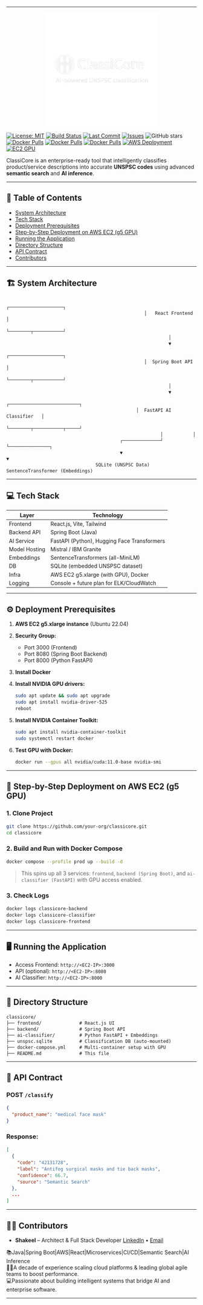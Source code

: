 
---

<p align="center">
  <img src="ClassiCore-logo.png" alt="ClassiCore Logo" width="300"/>
</p>

[![License: MIT](https://img.shields.io/badge/License-MIT-green.svg)](LICENSE)
[![Build Status](https://img.shields.io/badge/build-passing-brightgreen)]()
[![Last Commit](https://img.shields.io/github/last-commit/Shakeel77-creator/ClassiCore-Public)](https://github.com/Shakeel77-creator/ClassiCore-Public/commits/master)
[![Issues](https://img.shields.io/github/issues/Shakeel77-creator/ClassiCore-Public)](https://github.com/Shakeel77-creator/ClassiCore-Public/issues)
![GitHub stars](https://img.shields.io/github/stars/Shakeel77-creator/ClassiCore-Public?style=social)
[![Docker Pulls](https://img.shields.io/docker/pulls/shakeel77/classicore-backend?label=classicore-backend)](https://hub.docker.com/r/shakeel77/classicore-backend)
[![Docker Pulls](https://img.shields.io/docker/pulls/shakeel77/classicore-ai?label=classicore-ai)](https://hub.docker.com/r/shakeel77/classicore-ai)
[![Docker Pulls](https://img.shields.io/docker/pulls/shakeel77/classicore-ui?label=classicore-ui)](https://hub.docker.com/r/shakeel77/classicore-ui)
[![AWS Deployment](https://img.shields.io/badge/AWS-Deployment-blue?logo=amazon-aws&style=flat-square)](#step-by-step-deployment-on-aws-ec2-g5-gpu)
[![EC2 GPU](https://img.shields.io/badge/EC2-GPU-orange?logo=amazon-ec2&style=flat-square)](#step-by-step-deployment-on-aws-ec2-g5-gpu)


ClassiCore is an enterprise-ready tool that intelligently classifies product/service descriptions into accurate **UNSPSC codes** using advanced **semantic search** and **AI inference**.

---

## 📌 Table of Contents

* [System Architecture](#system-architecture)
* [Tech Stack](#tech-stack)
* [Deployment Prerequisites](#deployment-prerequisites)
* [Step-by-Step Deployment on AWS EC2 (g5 GPU)](#step-by-step-deployment-on-aws-ec2-g5-gpu)
* [Running the Application](#running-the-application)
* [Directory Structure](#directory-structure)
* [API Contract](#api-contract)
* [Contributors](#contributors)

---

## 🏗️ System Architecture

```
                                                   ┌────────────────────┐
                                                   │   React Frontend   │
                                                   └────────┬───────────┘
                                                            │
                                                            ▼
                                                   ┌────────────────────┐
                                                   │  Spring Boot API   │
                                                   └────────┬───────────┘
                                                            │
                                                            ▼
                                                ┌──────────────────────────┐
                                                │  FastAPI AI Classifier   │
                                                └────────┬───────────┬─────┘
                                                         │           │
                                          ┌──────────────┘           └───────────────┐
                                          ▼                                          ▼
                                 SQLite (UNSPSC Data)                  SentenceTransformer (Embeddings)
```

---

## 💻 Tech Stack

| Layer         | Technology                                  |
| ------------- | ------------------------------------------- |
| Frontend      | React.js, Vite, Tailwind                    |
| Backend API   | Spring Boot (Java)                          |
| AI Service    | FastAPI (Python), Hugging Face Transformers |
| Model Hosting | Mistral / IBM Granite                       |
| Embeddings    | SentenceTransformers (all-MiniLM)           |
| DB            | SQLite (embedded UNSPSC dataset)            |
| Infra         | AWS EC2 g5.xlarge (with GPU), Docker        |
| Logging       | Console + future plan for ELK/CloudWatch    |

---

## ⚙️ Deployment Prerequisites

1. **AWS EC2 g5.xlarge instance** (Ubuntu 22.04)

2. **Security Group:**

   * Port 3000 (Frontend)
   * Port 8080 (Spring Boot Backend)
   * Port 8000 (Python FastAPI)

3. **Install Docker**

4. **Install NVIDIA GPU drivers:**

   ```bash
   sudo apt update && sudo apt upgrade
   sudo apt install nvidia-driver-525
   reboot
   ```

5. **Install NVIDIA Container Toolkit:**

   ```bash
   sudo apt install nvidia-container-toolkit
   sudo systemctl restart docker
   ```

6. **Test GPU with Docker:**

   ```bash
   docker run --gpus all nvidia/cuda:11.0-base nvidia-smi
   ```

---

## 🚀 Step-by-Step Deployment on AWS EC2 (g5 GPU)

### 1. Clone Project

```bash
git clone https://github.com/your-org/classicore.git
cd classicore
```

### 2. Build and Run with Docker Compose

```bash
docker compose --profile prod up --build -d
```

> This spins up all 3 services: `frontend`, `backend (Spring Boot)`, and `ai-classifier (FastAPI)` with GPU access enabled.

### 3. Check Logs

```bash
docker logs classicore-backend
docker logs classicore-classifier
docker logs classicore-frontend
```

---

## 🖥️ Running the Application

* Access Frontend: `http://<EC2-IP>:3000`
* API (optional): `http://<EC2-IP>:8080`
* AI Classifier: `http://<EC2-IP>:8000`

---

## 📁 Directory Structure

```
classicore/
├── frontend/              # React.js UI
├── backend/               # Spring Boot API
├── ai-classifier/         # Python FastAPI + Embeddings
├── unspsc.sqlite          # Classification DB (auto-mounted)
├── docker-compose.yml     # Multi-container setup with GPU
├── README.md              # This file
```

---

## 📨 API Contract

### POST `/classify`

```json
{
  "product_name": "medical face mask"
}
```

### Response:

```json
[
  {
    "code": "42131728",
    "label": "Antifog surgical masks and tie back masks",
    "confidence": 66.7,
    "source": "Semantic Search"
  },
  ...
]
```

---

## 👨‍💻 Contributors

* **Shakeel** – Architect & Full Stack Developer
[LinkedIn](https://www.linkedin.com/in/shakeel-syed) • [Email](mailto:shakeel.it77@gmail.com) 

📚Java|Spring Boot|AWS|React|Microservices|CI/CD|Semantic Search|AI Inference  
🧑‍💻A decade of experience scaling cloud platforms & leading global agile teams to boost performance.  
💻Passionate about building intelligent systems that bridge AI and enterprise software.

---

